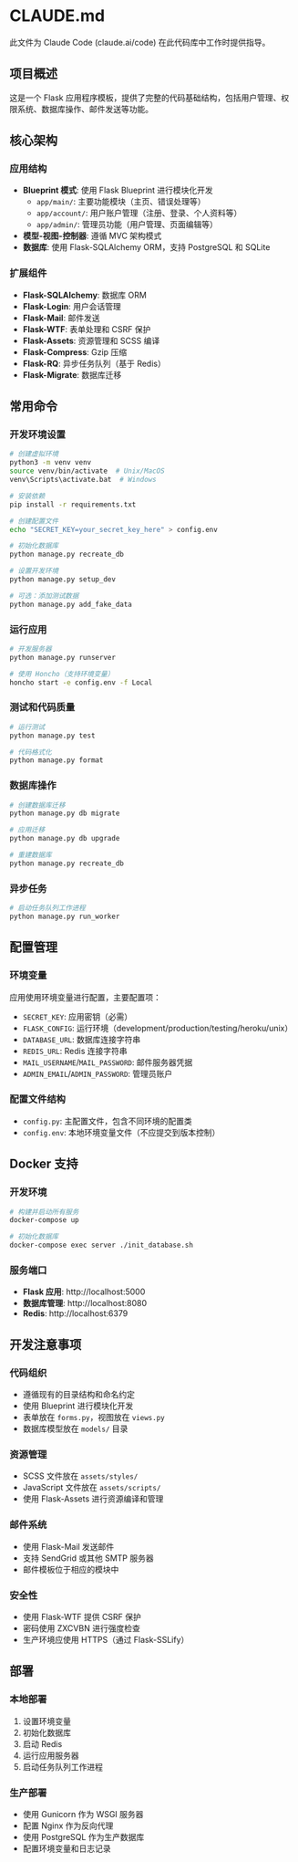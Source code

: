 # CLAUDE.md

此文件为 Claude Code (claude.ai/code) 在此代码库中工作时提供指导。

## 项目概述

这是一个 Flask 应用程序模板，提供了完整的代码基础结构，包括用户管理、权限系统、数据库操作、邮件发送等功能。

## 核心架构

### 应用结构
- **Blueprint 模式**: 使用 Flask Blueprint 进行模块化开发
  - `app/main/`: 主要功能模块（主页、错误处理等）
  - `app/account/`: 用户账户管理（注册、登录、个人资料等）
  - `app/admin/`: 管理员功能（用户管理、页面编辑等）
- **模型-视图-控制器**: 遵循 MVC 架构模式
- **数据库**: 使用 Flask-SQLAlchemy ORM，支持 PostgreSQL 和 SQLite

### 扩展组件
- **Flask-SQLAlchemy**: 数据库 ORM
- **Flask-Login**: 用户会话管理
- **Flask-Mail**: 邮件发送
- **Flask-WTF**: 表单处理和 CSRF 保护
- **Flask-Assets**: 资源管理和 SCSS 编译
- **Flask-Compress**: Gzip 压缩
- **Flask-RQ**: 异步任务队列（基于 Redis）
- **Flask-Migrate**: 数据库迁移

## 常用命令

### 开发环境设置
```bash
# 创建虚拟环境
python3 -m venv venv
source venv/bin/activate  # Unix/MacOS
venv\Scripts\activate.bat  # Windows

# 安装依赖
pip install -r requirements.txt

# 创建配置文件
echo "SECRET_KEY=your_secret_key_here" > config.env

# 初始化数据库
python manage.py recreate_db

# 设置开发环境
python manage.py setup_dev

# 可选：添加测试数据
python manage.py add_fake_data
```

### 运行应用
```bash
# 开发服务器
python manage.py runserver

# 使用 Honcho（支持环境变量）
honcho start -e config.env -f Local
```

### 测试和代码质量
```bash
# 运行测试
python manage.py test

# 代码格式化
python manage.py format
```

### 数据库操作
```bash
# 创建数据库迁移
python manage.py db migrate

# 应用迁移
python manage.py db upgrade

# 重建数据库
python manage.py recreate_db
```

### 异步任务
```bash
# 启动任务队列工作进程
python manage.py run_worker
```

## 配置管理

### 环境变量
应用使用环境变量进行配置，主要配置项：
- `SECRET_KEY`: 应用密钥（必需）
- `FLASK_CONFIG`: 运行环境（development/production/testing/heroku/unix）
- `DATABASE_URL`: 数据库连接字符串
- `REDIS_URL`: Redis 连接字符串
- `MAIL_USERNAME`/`MAIL_PASSWORD`: 邮件服务器凭据
- `ADMIN_EMAIL`/`ADMIN_PASSWORD`: 管理员账户

### 配置文件结构
- `config.py`: 主配置文件，包含不同环境的配置类
- `config.env`: 本地环境变量文件（不应提交到版本控制）

## Docker 支持

### 开发环境
```bash
# 构建并启动所有服务
docker-compose up

# 初始化数据库
docker-compose exec server ./init_database.sh
```

### 服务端口
- **Flask 应用**: http://localhost:5000
- **数据库管理**: http://localhost:8080
- **Redis**: http://localhost:6379

## 开发注意事项

### 代码组织
- 遵循现有的目录结构和命名约定
- 使用 Blueprint 进行模块化开发
- 表单放在 `forms.py`，视图放在 `views.py`
- 数据库模型放在 `models/` 目录

### 资源管理
- SCSS 文件放在 `assets/styles/`
- JavaScript 文件放在 `assets/scripts/`
- 使用 Flask-Assets 进行资源编译和管理

### 邮件系统
- 使用 Flask-Mail 发送邮件
- 支持 SendGrid 或其他 SMTP 服务器
- 邮件模板位于相应的模块中

### 安全性
- 使用 Flask-WTF 提供 CSRF 保护
- 密码使用 ZXCVBN 进行强度检查
- 生产环境应使用 HTTPS（通过 Flask-SSLify）

## 部署

### 本地部署
1. 设置环境变量
2. 初始化数据库
3. 启动 Redis
4. 运行应用服务器
5. 启动任务队列工作进程

### 生产部署
- 使用 Gunicorn 作为 WSGI 服务器
- 配置 Nginx 作为反向代理
- 使用 PostgreSQL 作为生产数据库
- 配置环境变量和日志记录